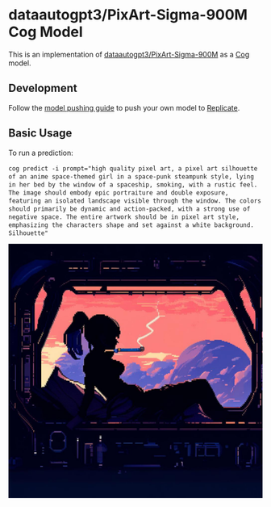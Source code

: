 # dataautogpt3/PixArt-Sigma-900M Cog Model

This is an implementation of [dataautogpt3/PixArt-Sigma-900M](https://huggingface.co/dataautogpt3/PixArt-Sigma-900M) as a [Cog](https://github.com/replicate/cog) model.

## Development

Follow the [model pushing guide](https://replicate.com/docs/guides/push-a-model) to push your own model to [Replicate](https://replicate.com).

## Basic Usage

To run a prediction:

    cog predict -i prompt="high quality pixel art, a pixel art silhouette of an anime space-themed girl in a space-punk steampunk style, lying in her bed by the window of a spaceship, smoking, with a rustic feel. The image should embody epic portraiture and double exposure, featuring an isolated landscape visible through the window. The colors should primarily be dynamic and action-packed, with a strong use of negative space. The entire artwork should be in pixel art style, emphasizing the characters shape and set against a white background. Silhouette"

![output](output.jpg)
